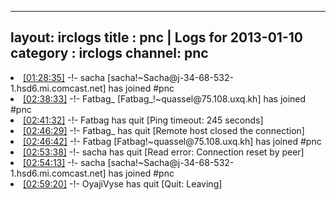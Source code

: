 
---
layout: irclogs
title : pnc | Logs for 2013-01-10
category : irclogs
channel: pnc
---
<li class="logitem"><a href="#01:28:35" name="01:28:35" class="time">[01:28:35]</a> -!- <span class="join">sacha</span> [sacha!~Sacha@j-34-68-532-1.hsd6.mi.comcast.net] has joined #pnc </li>
<li class="logitem"><a href="#02:38:33" name="02:38:33" class="time">[02:38:33]</a> -!- <span class="join">Fatbag_</span> [Fatbag_!~quassel@75.108.uxq.kh] has joined #pnc </li>
<li class="logitem"><a href="#02:41:32" name="02:41:32" class="time">[02:41:32]</a> -!- <span class="quit">Fatbag</span> has quit [Ping timeout: 245 seconds] </li>
<li class="logitem"><a href="#02:46:29" name="02:46:29" class="time">[02:46:29]</a> -!- <span class="quit">Fatbag_</span> has quit [Remote host closed the connection] </li>
<li class="logitem"><a href="#02:46:42" name="02:46:42" class="time">[02:46:42]</a> -!- <span class="join">Fatbag</span> [Fatbag!~quassel@75.108.uxq.kh] has joined #pnc </li>
<li class="logitem"><a href="#02:53:38" name="02:53:38" class="time">[02:53:38]</a> -!- <span class="quit">sacha</span> has quit [Read error: Connection reset by peer] </li>
<li class="logitem"><a href="#02:54:13" name="02:54:13" class="time">[02:54:13]</a> -!- <span class="join">sacha</span> [sacha!~Sacha@j-34-68-532-1.hsd6.mi.comcast.net] has joined #pnc </li>
<li class="logitem"><a href="#02:59:20" name="02:59:20" class="time">[02:59:20]</a> -!- <span class="quit">OyajiVyse</span> has quit [Quit: Leaving] </li>


